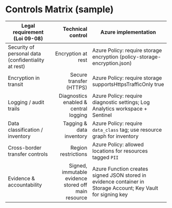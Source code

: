 # Controls Matrix (sample)

| Legal requirement (Loi 09-08) | Technical control | Azure implementation |
|---|---:|---|
| Security of personal data (confidentiality at rest) | Encryption at rest | Azure Policy: require storage encryption (policy-storage-encryption.json) |
| Encryption in transit | Secure transfer (HTTPS) | Azure Policy: require storage supportsHttpsTrafficOnly true |
| Logging / audit trails | Diagnostics enabled & central logging | Azure Policy: require diagnostic settings; Log Analytics workspace + Sentinel |
| Data classification / inventory | Tagging & data inventory | Azure Policy: require `data_class` tag; use resource graph for inventory |
| Cross-border transfer controls | Region restrictions | Azure Policy: allowed locations for resources tagged `PII` |
| Evidence & accountability | Signed, immutable evidence stored off main resource | Azure Function creates signed JSON stored in evidence container in Storage Account; Key Vault for signing key |
